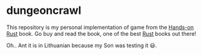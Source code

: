 # dungeoncrawl

This repository is my personal implementation of game from the [Hands-on Rust](https://pragprog.com/titles/hwrust/hands-on-rust/) book. Go buy and read the book, one of the best [Rust](https://www.rust-lang.org/) books out there!

Oh.. Ant it is in Lithuanian because my Son was testing it 😃.
